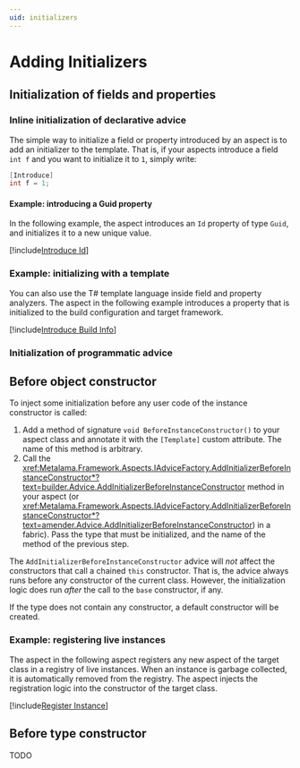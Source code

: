 ```yaml
---
uid: initializers
---
```


# Adding Initializers


## Initialization of fields and properties

### Inline initialization of declarative advice

The simple way to initialize a field or property introduced by an aspect is to add an initializer to the template. That is, if your aspects introduce a field `int f` and you want to initialize it to `1`, simply write:

 ```cs
 [Introduce] 
 int f = 1;
 ```

#### Example: introducing a Guid property

In the following example, the aspect introduces an `Id` property of type `Guid`, and initializes it to a new unique value.

[!include[Introduce Id](../../../code/Metalama.Documentation.SampleCode.AspectFramework/IntroduceId.cs)]

### Example: initializing with a template

You can also use the T# template language inside field and property analyzers. The aspect in the following example introduces a property that is initialized to the build configuration and target framework.

[!include[Introduce Build Info](../../../code/Metalama.Documentation.SampleCode.AspectFramework/BuildInfo.cs)]

### Initialization of programmatic advice



## Before object constructor

To inject some initialization before any user code of the instance constructor is called:

1. Add a method of signature `void BeforeInstanceConstructor()` to your aspect class and annotate it with the `[Template]` custom attribute. The name of this method is arbitrary.
2. Call the <xref:Metalama.Framework.Aspects.IAdviceFactory.AddInitializerBeforeInstanceConstructor*?text=builder.Advice.AddInitializerBeforeInstanceConstructor> method in your aspect (or <xref:Metalama.Framework.Aspects.IAdviceFactory.AddInitializerBeforeInstanceConstructor*?text=amender.Advice.AddInitializerBeforeInstanceConstructor>) in a fabric). Pass the type that must be initialized, and the name of the method of the previous step.

The `AddInitializerBeforeInstanceConstructor` advice will _not_ affect the constructors that call a chained `this` constructor. That is, the advice always runs before any constructor of the current class. However, the initialization logic does run _after_ the call to the `base` constructor, if any.

If the type does not contain any constructor, a default constructor will be created.

### Example: registering live instances

The aspect in the following aspect registers any new aspect of the target class in a registry of live instances. When an instance is garbage collected, it is automatically removed from the registry. The aspect injects the registration logic into the constructor of the target class.

[!include[Register Instance](../../../code/Metalama.Documentation.SampleCode.AspectFramework/RegisterInstance.cs)]


## Before type constructor

TODO